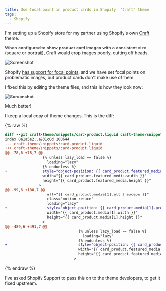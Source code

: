 ```yaml
---
title: Use focal point in product cards in Shopify' "Craft" theme
tags:
  - Shopify
---
```


I'm setting up a Shopify store for my partner using Shopify's own [Craft](https://themes.shopify.com/themes/craft) theme.

When configured to show product card images with a consistent size (square or portrait), Craft would crop images poorly, cutting off heads.

![Screenshot](/images/content/2025-07-12/before.jpg)

Shopify [has support for focal points](https://help.shopify.com/en/manual/online-store/images/theme-images#setting-a-focal-point-on-an-image), and we have set focal points on problematic images, but product cards don't make use of them.

I fixed this by editing the theme files, and this is how they look now:

![Screenshot](/images/content/2025-07-12/after.jpg)

Much better!

I keep a local copy of theme changes. This is the diff:

{% raw %}
``` diff
diff --git craft-theme/snippets/card-product.liquid craft-theme/snippets/card-product.liquid
index 0a1a5e2..a931c0d 100644
--- craft-theme/snippets/card-product.liquid
+++ craft-theme/snippets/card-product.liquid
@@ -78,6 +78,7 @@
                 {% unless lazy_load == false %}
                   loading="lazy"
                 {% endunless %}
+                style="object-position: {{ card_product.featured_media.presentation.focal_point }}"
                 width="{{ card_product.featured_media.width }}"
                 height="{{ card_product.featured_media.height }}"
               >
@@ -99,6 +100,7 @@
                   alt="{{ card_product.media[1].alt | escape }}"
                   class="motion-reduce"
                   loading="lazy"
+                  style="object-position: {{ card_product.media[1].presentation.focal_point }}"
                   width="{{ card_product.media[1].width }}"
                   height="{{ card_product.media[1].height }}"
                 >
@@ -489,6 +491,7 @@
                                 {% unless lazy_load == false %}
                                   loading="lazy"
                                 {% endunless %}
+                                style="object-position: {{ card_product.featured_media.presentation.focal_point }}"
                                 width="{{ card_product.featured_media.width }}"
                                 height="{{ card_product.featured_media.height }}"
                               >
```
{% endraw %}

I've asked Shopify Support to pass this on to the theme developers, to get it fixed upstream.
